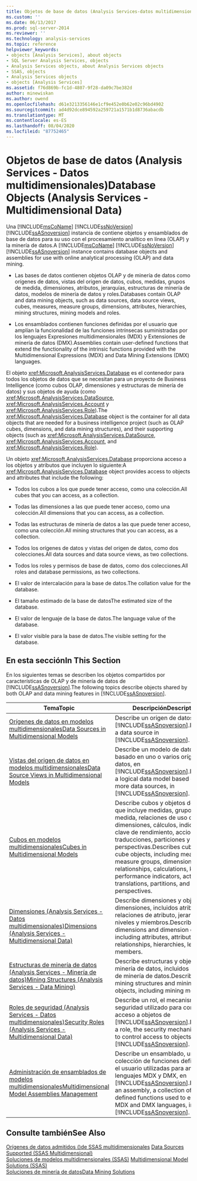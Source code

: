 ```yaml
---
title: Objetos de base de datos (Analysis Services-datos multidimensionales) | Microsoft Docs
ms.custom: ''
ms.date: 06/13/2017
ms.prod: sql-server-2014
ms.reviewer: ''
ms.technology: analysis-services
ms.topic: reference
helpviewer_keywords:
- objects [Analysis Services], about objects
- SQL Server Analysis Services, objects
- Analysis Services objects, about Analysis Services objects
- SSAS, objects
- Analysis Services objects
- objects [Analysis Services]
ms.assetid: f76d869b-fc1d-4807-9f28-da09c7be382d
author: minewiskan
ms.author: owend
ms.openlocfilehash: d61e3213356146e1cf9e452e0b62e02c96bd4902
ms.sourcegitcommit: ad4d92dce894592a259721a1571b1d8736abacdb
ms.translationtype: MT
ms.contentlocale: es-ES
ms.lasthandoff: 08/04/2020
ms.locfileid: "87752465"
---
```

# <a name="database-objects-analysis-services---multidimensional-data"></a><span data-ttu-id="7dd3b-102">Objetos de base de datos (Analysis Services - Datos multidimensionales)</span><span class="sxs-lookup"><span data-stu-id="7dd3b-102">Database Objects (Analysis Services - Multidimensional Data)</span></span>
  <span data-ttu-id="7dd3b-103">Una [!INCLUDE[msCoName](../../../includes/msconame-md.md)] [!INCLUDE[ssNoVersion](../../../includes/ssnoversion-md.md)] [!INCLUDE[ssASnoversion](../../../includes/ssasnoversion-md.md)] instancia de contiene objetos y ensamblados de base de datos para su uso con el procesamiento analítico en línea (OLAP) y la minería de datos.</span><span class="sxs-lookup"><span data-stu-id="7dd3b-103">A [!INCLUDE[msCoName](../../../includes/msconame-md.md)] [!INCLUDE[ssNoVersion](../../../includes/ssnoversion-md.md)] [!INCLUDE[ssASnoversion](../../../includes/ssasnoversion-md.md)] instance contains database objects and assemblies for use with online analytical processing (OLAP) and data mining.</span></span>  
  
-   <span data-ttu-id="7dd3b-104">Las bases de datos contienen objetos OLAP y de minería de datos como orígenes de datos, vistas del origen de datos, cubos, medidas, grupos de medida, dimensiones, atributos, jerarquías, estructuras de minería de datos, modelos de minería de datos y roles.</span><span class="sxs-lookup"><span data-stu-id="7dd3b-104">Databases contain OLAP and data mining objects, such as data sources, data source views, cubes, measures, measure groups, dimensions, attributes, hierarchies, mining structures, mining models and roles.</span></span>  
  
-   <span data-ttu-id="7dd3b-105">Los ensamblados contienen funciones definidas por el usuario que amplían la funcionalidad de las funciones intrínsecas suministradas por los lenguajes Expresiones multidimensionales (MDX) y Extensiones de minería de datos (DMX).</span><span class="sxs-lookup"><span data-stu-id="7dd3b-105">Assemblies contain user-defined functions that extend the functionality of the intrinsic functions provided with the Multidimensional Expressions (MDX) and Data Mining Extensions (DMX) languages.</span></span>  
  
 <span data-ttu-id="7dd3b-106">El objeto <xref:Microsoft.AnalysisServices.Database> es el contenedor para todos los objetos de datos que se necesitan para un proyecto de Business Intelligence (como cubos OLAP, dimensiones y estructuras de minería de datos) y sus objetos de ayuda (como <xref:Microsoft.AnalysisServices.DataSource>, <xref:Microsoft.AnalysisServices.Account> y <xref:Microsoft.AnalysisServices.Role>).</span><span class="sxs-lookup"><span data-stu-id="7dd3b-106">The <xref:Microsoft.AnalysisServices.Database> object is the container for all data objects that are needed for a business intelligence project (such as OLAP cubes, dimensions, and data mining structures), and their supporting objects (such as <xref:Microsoft.AnalysisServices.DataSource>, <xref:Microsoft.AnalysisServices.Account>, and <xref:Microsoft.AnalysisServices.Role>).</span></span>  
  
 <span data-ttu-id="7dd3b-107">Un objeto <xref:Microsoft.AnalysisServices.Database> proporciona acceso a los objetos y atributos que incluyen lo siguiente:</span><span class="sxs-lookup"><span data-stu-id="7dd3b-107">A <xref:Microsoft.AnalysisServices.Database> object provides access to objects and attributes that include the following:</span></span>  
  
-   <span data-ttu-id="7dd3b-108">Todos los cubos a los que puede tener acceso, como una colección.</span><span class="sxs-lookup"><span data-stu-id="7dd3b-108">All cubes that you can access, as a collection.</span></span>  
  
-   <span data-ttu-id="7dd3b-109">Todas las dimensiones a las que puede tener acceso, como una colección.</span><span class="sxs-lookup"><span data-stu-id="7dd3b-109">All dimensions that you can access, as a collection.</span></span>  
  
-   <span data-ttu-id="7dd3b-110">Todas las estructuras de minería de datos a las que puede tener acceso, como una colección.</span><span class="sxs-lookup"><span data-stu-id="7dd3b-110">All mining structures that you can access, as a collection.</span></span>  
  
-   <span data-ttu-id="7dd3b-111">Todos los orígenes de datos y vistas del origen de datos, como dos colecciones.</span><span class="sxs-lookup"><span data-stu-id="7dd3b-111">All data sources and data source views, as two collections.</span></span>  
  
-   <span data-ttu-id="7dd3b-112">Todos los roles y permisos de base de datos, como dos colecciones.</span><span class="sxs-lookup"><span data-stu-id="7dd3b-112">All roles and database permissions, as two collections.</span></span>  
  
-   <span data-ttu-id="7dd3b-113">El valor de intercalación para la base de datos.</span><span class="sxs-lookup"><span data-stu-id="7dd3b-113">The collation value for the database.</span></span>  
  
-   <span data-ttu-id="7dd3b-114">El tamaño estimado de la base de datos</span><span class="sxs-lookup"><span data-stu-id="7dd3b-114">The estimated size of the database.</span></span>  
  
-   <span data-ttu-id="7dd3b-115">El valor de lenguaje de la base de datos.</span><span class="sxs-lookup"><span data-stu-id="7dd3b-115">The language value of the database.</span></span>  
  
-   <span data-ttu-id="7dd3b-116">El valor visible para la base de datos.</span><span class="sxs-lookup"><span data-stu-id="7dd3b-116">The visible setting for the database.</span></span>  
  
## <a name="in-this-section"></a><span data-ttu-id="7dd3b-117">En esta sección</span><span class="sxs-lookup"><span data-stu-id="7dd3b-117">In This Section</span></span>  
 <span data-ttu-id="7dd3b-118">En los siguientes temas se describen los objetos compartidos por características de OLAP y de minería de datos de [!INCLUDE[ssASnoversion](../../../includes/ssasnoversion-md.md)].</span><span class="sxs-lookup"><span data-stu-id="7dd3b-118">The following topics describe objects shared by both OLAP and data mining features in [!INCLUDE[ssASnoversion](../../../includes/ssasnoversion-md.md)].</span></span>  
  
|<span data-ttu-id="7dd3b-119">Tema</span><span class="sxs-lookup"><span data-stu-id="7dd3b-119">Topic</span></span>|<span data-ttu-id="7dd3b-120">Descripción</span><span class="sxs-lookup"><span data-stu-id="7dd3b-120">Description</span></span>|  
|-----------|-----------------|  
|[<span data-ttu-id="7dd3b-121">Orígenes de datos en modelos multidimensionales</span><span class="sxs-lookup"><span data-stu-id="7dd3b-121">Data Sources in Multidimensional Models</span></span>](../data-sources-in-multidimensional-models.md)|<span data-ttu-id="7dd3b-122">Describe un origen de datos en [!INCLUDE[ssASnoversion](../../../includes/ssasnoversion-md.md)].</span><span class="sxs-lookup"><span data-stu-id="7dd3b-122">Describes a data source in [!INCLUDE[ssASnoversion](../../../includes/ssasnoversion-md.md)].</span></span>|  
|[<span data-ttu-id="7dd3b-123">Vistas del origen de datos en modelos multidimensionales</span><span class="sxs-lookup"><span data-stu-id="7dd3b-123">Data Source Views in Multidimensional Models</span></span>](../data-source-views-in-multidimensional-models.md)|<span data-ttu-id="7dd3b-124">Describe un modelo de datos lógico basado en uno o varios orígenes de datos, en [!INCLUDE[ssASnoversion](../../../includes/ssasnoversion-md.md)].</span><span class="sxs-lookup"><span data-stu-id="7dd3b-124">Describes a logical data model based on one or more data sources, in [!INCLUDE[ssASnoversion](../../../includes/ssasnoversion-md.md)].</span></span>|  
|[<span data-ttu-id="7dd3b-125">Cubos en modelos multidimensionales</span><span class="sxs-lookup"><span data-stu-id="7dd3b-125">Cubes in Multidimensional Models</span></span>](../cubes-in-multidimensional-models.md)|<span data-ttu-id="7dd3b-126">Describe cubos y objetos de cubo, lo que incluye medidas, grupos de medida, relaciones de uso de dimensiones, cálculos, indicadores clave de rendimiento, acciones, traducciones, particiones y perspectivas.</span><span class="sxs-lookup"><span data-stu-id="7dd3b-126">Describes cubes and cube objects, including measures, measure groups, dimension usage relationships, calculations, key performance indicators, actions, translations, partitions, and perspectives.</span></span>|  
|[<span data-ttu-id="7dd3b-127">Dimensiones &#40;Analysis Services - Datos multidimensionales&#41;</span><span class="sxs-lookup"><span data-stu-id="7dd3b-127">Dimensions &#40;Analysis Services - Multidimensional Data&#41;</span></span>](../../multidimensional-models-olap-logical-dimension-objects/dimensions-analysis-services-multidimensional-data.md)|<span data-ttu-id="7dd3b-128">Describe dimensiones y objetos de dimensiones, incluidos atributos, relaciones de atributo, jerarquías, niveles y miembros.</span><span class="sxs-lookup"><span data-stu-id="7dd3b-128">Describes dimensions and dimension objects, including attributes, attribute relationships, hierarchies, levels, and members.</span></span>|  
|[<span data-ttu-id="7dd3b-129">Estructuras de minería de datos &#40;Analysis Services - Minería de datos&#41;</span><span class="sxs-lookup"><span data-stu-id="7dd3b-129">Mining Structures &#40;Analysis Services - Data Mining&#41;</span></span>](../../data-mining/mining-structures-analysis-services-data-mining.md)|<span data-ttu-id="7dd3b-130">Describe estructuras y objetos de minería de datos, incluidos modelos de minería de datos.</span><span class="sxs-lookup"><span data-stu-id="7dd3b-130">Describes mining structures and mining objects, including mining models.</span></span>|  
|[<span data-ttu-id="7dd3b-131">Roles de seguridad &#40;Analysis Services - Datos multidimensionales&#41;</span><span class="sxs-lookup"><span data-stu-id="7dd3b-131">Security Roles  &#40;Analysis Services - Multidimensional Data&#41;</span></span>](security-roles-analysis-services-multidimensional-data.md)|<span data-ttu-id="7dd3b-132">Describe un rol, el mecanismo de seguridad utilizado para controlar el acceso a objetos de [!INCLUDE[ssASnoversion](../../../includes/ssasnoversion-md.md)].</span><span class="sxs-lookup"><span data-stu-id="7dd3b-132">Describes a role, the security mechanism used to control access to objects in [!INCLUDE[ssASnoversion](../../../includes/ssasnoversion-md.md)].</span></span>|  
|[<span data-ttu-id="7dd3b-133">Administración de ensamblados de modelos multidimensionales</span><span class="sxs-lookup"><span data-stu-id="7dd3b-133">Multidimensional Model Assemblies Management</span></span>](../multidimensional-model-assemblies-management.md)|<span data-ttu-id="7dd3b-134">Describe un ensamblado, una colección de funciones definidas por el usuario utilizadas para ampliar los lenguajes MDX y DMX, en [!INCLUDE[ssASnoversion](../../../includes/ssasnoversion-md.md)].</span><span class="sxs-lookup"><span data-stu-id="7dd3b-134">Describes an assembly, a collection of user-defined functions used to extend the MDX and DMX languages, in [!INCLUDE[ssASnoversion](../../../includes/ssasnoversion-md.md)].</span></span>|  
  
## <a name="see-also"></a><span data-ttu-id="7dd3b-135">Consulte también</span><span class="sxs-lookup"><span data-stu-id="7dd3b-135">See Also</span></span>  
 <span data-ttu-id="7dd3b-136">[Orígenes de datos admitidos &#40;&#41;de SSAS multidimensionales](../supported-data-sources-ssas-multidimensional.md) </span><span class="sxs-lookup"><span data-stu-id="7dd3b-136">[Data Sources Supported &#40;SSAS Multidimensional&#41;](../supported-data-sources-ssas-multidimensional.md) </span></span>  
 <span data-ttu-id="7dd3b-137">[Soluciones de modelos multidimensionales &#40;SSAS&#41;](../multidimensional-model-solutions-ssas.md) </span><span class="sxs-lookup"><span data-stu-id="7dd3b-137">[Multidimensional Model Solutions &#40;SSAS&#41;](../multidimensional-model-solutions-ssas.md) </span></span>  
 [<span data-ttu-id="7dd3b-138">Soluciones de minería de datos</span><span class="sxs-lookup"><span data-stu-id="7dd3b-138">Data Mining Solutions</span></span>](../../data-mining/data-mining-solutions.md)  
  
  
